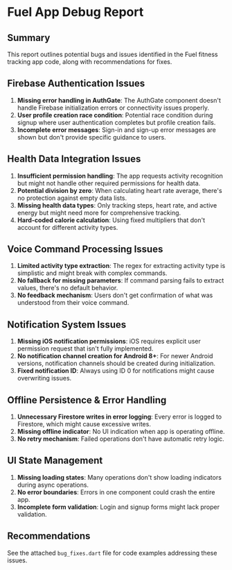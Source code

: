 # Fuel App Debug Report

## Summary
This report outlines potential bugs and issues identified in the Fuel fitness tracking app code, along with recommendations for fixes.

## Firebase Authentication Issues
1. **Missing error handling in AuthGate**: The AuthGate component doesn't handle Firebase initialization errors or connectivity issues properly.
2. **User profile creation race condition**: Potential race condition during signup where user authentication completes but profile creation fails.
3. **Incomplete error messages**: Sign-in and sign-up error messages are shown but don't provide specific guidance to users.

## Health Data Integration Issues
1. **Insufficient permission handling**: The app requests activity recognition but might not handle other required permissions for health data.
2. **Potential division by zero**: When calculating heart rate average, there's no protection against empty data lists.
3. **Missing health data types**: Only tracking steps, heart rate, and active energy but might need more for comprehensive tracking.
4. **Hard-coded calorie calculation**: Using fixed multipliers that don't account for different activity types.

## Voice Command Processing Issues
1. **Limited activity type extraction**: The regex for extracting activity type is simplistic and might break with complex commands.
2. **No fallback for missing parameters**: If command parsing fails to extract values, there's no default behavior.
3. **No feedback mechanism**: Users don't get confirmation of what was understood from their voice command.

## Notification System Issues
1. **Missing iOS notification permissions**: iOS requires explicit user permission request that isn't fully implemented.
2. **No notification channel creation for Android 8+**: For newer Android versions, notification channels should be created during initialization.
3. **Fixed notification ID**: Always using ID 0 for notifications might cause overwriting issues.

## Offline Persistence & Error Handling
1. **Unnecessary Firestore writes in error logging**: Every error is logged to Firestore, which might cause excessive writes.
2. **Missing offline indicator**: No UI indication when app is operating offline.
3. **No retry mechanism**: Failed operations don't have automatic retry logic.

## UI State Management
1. **Missing loading states**: Many operations don't show loading indicators during async operations.
2. **No error boundaries**: Errors in one component could crash the entire app.
3. **Incomplete form validation**: Login and signup forms might lack proper validation.

## Recommendations
See the attached `bug_fixes.dart` file for code examples addressing these issues.

